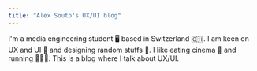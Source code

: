 ```yaml
---
title: "Alex Souto's UX/UI blog"
---
```

 I'm a media engineering student 🖥 based in Switzerland 🇨🇭.  I am keen on UX and UI 📲 and designing random stuffs 🚀.  I like eating cinema 🎥 and running 🏃🏻‍♂️. This is a blog where I talk about UX/UI.